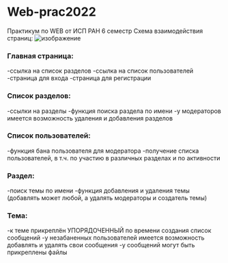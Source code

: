 # Web-prac2022
Практикум по WEB от ИСП РАН 6 семестр
Схема взаимодействия страниц:
![изображение](https://user-images.githubusercontent.com/37417579/159555636-74b34fe5-9736-47c3-8f18-47d412179308.png)
### Главная страница:
  -ссылка на список разделов
  -ссылка на список пользователей
  -страница для входа
  -страница для регистрации
### Список разделов:
  -ссылки на разделы
  -функция поиска раздела по имени
  -у модераторов имеется возможность удаления и добавления разделов
### Список пользователей:
  -функция бана пользователя для модератора
  -получение списка пользователей, в т.ч. по участию в различных разделах и по активности
### Раздел:
  -поиск темы по имени
  -функция добавления и удаления темы (добавлять может любой, а удалять модераторы и создатель темы)
### Тема:
  -к теме прикреплён УПОРЯДОЧЕННЫЙ по времени создания список сообщений
  -у незабаненных пользователей имеется возможность добавлять и удалять свои сообщения
  -у сообщений могут быть прикреплены файлы
